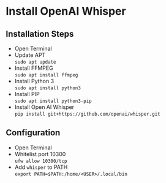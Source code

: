 # Install OpenAI Whisper

## Installation Steps

* Open Terminal
* Update APT  
  `sudo apt update`
* Install FFMPEG  
  `sudo apt install ffmpeg`
* Install Python 3  
  `sudo apt install python3`
* Install PIP  
  `sudo apt install python3-pip`
* Install Open AI Whisper  
  `pip install git+https://github.com/openai/whisper.git`

## Configuration

* Open Terminal
* Whitelist port 10300  
  `ufw allow 10300/tcp`
* Add `whisper` to PATH  
  `export PATH=$PATH:/home/<USER>/.local/bin`

